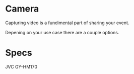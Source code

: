 # Camera

Capturing video is a fundimental part of sharing your event.

Depening on your use case there are a couple options.


# Specs

JVC GY-HM170
